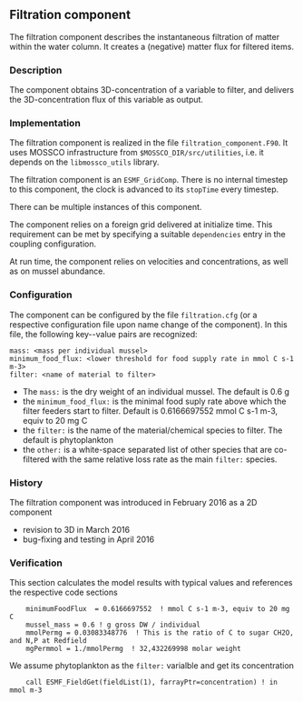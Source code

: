 ## Filtration component

The filtration component describes the instantaneous filtration of matter
within the water column.  It creates a (negative) matter flux for filtered
items.

### Description

The component obtains 3D-concentration of a variable to filter,  and delivers
the 3D-concentration flux of this variable as output.  

### Implementation

The filtration component is realized in the file `filtration_component.F90`. It uses
MOSSCO infrastructure from `$MOSSCO_DIR/src/utilities`, i.e. it depends on the
`libmossco_utils` library.

The filtration component  is an `ESMF_GridComp`.  There is no internal timestep to this
component, the clock is advanced to its `stopTime` every timestep.

There can be multiple instances of this component.

The component relies on a foreign grid delivered at initialize time.  This
requirement can be met by specifying a suitable `dependencies` entry in the
coupling configuration.

At run time, the component relies on velocities and concentrations, as well as
on mussel abundance.

### Configuration

The component can be configured by the file `filtration.cfg` (or a
respective configuration file upon name change of the component).  In this file,
the following key--value pairs are recognized:

    mass: <mass per individual mussel>
    minimum_food_flux: <lower threshold for food supply rate in mmol C s-1 m-3>
    filter: <name of material to filter>

- The `mass:` is the dry weight of an individual mussel. The default is
0.6 g
- the `minimum_food_flux:` is the minimal food suply rate above which the filter feeders
  start to filter.  Default is 0.6166697552 mmol C s-1 m-3, equiv to 20 mg C
- the `filter:` is the name of the material/chemical species to filter.  The default
is phytoplankton
- the `other:` is a white-space separated list of other species that are co-filtered with
the same relative loss rate as the main `filter:` species.

### History

The filtration component was introduced in February 2016 as a 2D component
- revision to 3D in March 2016
- bug-fixing and testing in April 2016

### Verification

This section calculates the model results with typical values and references the
respective code sections

        minimumFoodFlux  = 0.6166697552  ! mmol C s-1 m-3, equiv to 20 mg C
        mussel_mass = 0.6 ! g gross DW / individual
        mmolPermg = 0.03083348776  ! This is the ratio of C to sugar CH2O, and N,P at Redfield
        mgPermmol = 1./mmolPermg  ! 32,432269998 molar weight

We assume phytoplankton as the `filter:` varialble and get its concentration

        call ESMF_FieldGet(fieldList(1), farrayPtr=concentration) ! in mmol m-3

